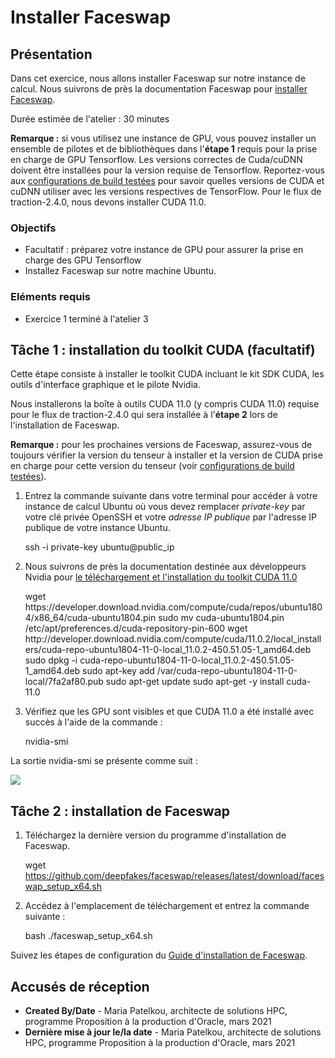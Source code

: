 # Installer Faceswap

## Présentation

Dans cet exercice, nous allons installer Faceswap sur notre instance de calcul. Nous suivrons de près la documentation Faceswap pour [installer Faceswap](https://forum.faceswap.dev/viewtopic.php?f=4&t=68).

Durée estimée de l'atelier : 30 minutes

**Remarque :** si vous utilisez une instance de GPU, vous pouvez installer un ensemble de pilotes et de bibliothèques dans l'**étape 1** requis pour la prise en charge de GPU Tensorflow. Les versions correctes de Cuda/cuDNN doivent être installées pour la version requise de Tensorflow. Reportez-vous aux [configurations de build testées](https://www.tensorflow.org/install/source#linux) pour savoir quelles versions de CUDA et cuDNN utiliser avec les versions respectives de TensorFlow. Pour le flux de traction-2.4.0, nous devons installer CUDA 11.0.

### Objectifs

*   Facultatif : préparez votre instance de GPU pour assurer la prise en charge des GPU Tensorflow
*   Installez Faceswap sur notre machine Ubuntu.

### Eléments requis

*   Exercice 1 terminé à l'atelier 3

## Tâche 1 : installation du toolkit CUDA (facultatif)

Cette étape consiste à installer le toolkit CUDA incluant le kit SDK CUDA, les outils d'interface graphique et le pilote Nvidia.

Nous installerons la boîte à outils CUDA 11.0 (y compris CUDA 11.0) requise pour le flux de traction-2.4.0 qui sera installée à l'**étape 2** lors de l'installation de Faceswap.

**Remarque :** pour les prochaines versions de Faceswap, assurez-vous de toujours vérifier la version du tenseur à installer et la version de CUDA prise en charge pour cette version du tenseur (voir [configurations de build testées](https://www.tensorflow.org/install/source#linux)).

1.  Entrez la commande suivante dans votre terminal pour accéder à votre instance de calcul Ubuntu où vous devez remplacer _private-key_ par votre clé privée OpenSSH et votre _adresse IP publique_ par l'adresse IP publique de votre instance Ubuntu.

       <copy>ssh -i private-key ubuntu@public_ip</copy>
    

2.  Nous suivrons de près la documentation destinée aux développeurs Nvidia pour [le téléchargement et l'installation du toolkit CUDA 11.0](https://developer.nvidia.com/cuda-11.0-download-archive?target_os=Linux&target_arch=x86_64&target_distro=Ubuntu&target_version=1804&target_type=deblocal)

    <copy>
    wget https://developer.download.nvidia.com/compute/cuda/repos/ubuntu1804/x86_64/cuda-ubuntu1804.pin
    sudo mv cuda-ubuntu1804.pin /etc/apt/preferences.d/cuda-repository-pin-600
    wget http://developer.download.nvidia.com/compute/cuda/11.0.2/local_installers/cuda-repo-ubuntu1804-11-0-local_11.0.2-450.51.05-1_amd64.deb
    sudo dpkg -i cuda-repo-ubuntu1804-11-0-local_11.0.2-450.51.05-1_amd64.deb
    sudo apt-key add /var/cuda-repo-ubuntu1804-11-0-local/7fa2af80.pub
    sudo apt-get update
    sudo apt-get -y install cuda-11.0
    </copy>
    

3.  Vérifiez que les GPU sont visibles et que CUDA 11.0 a été installé avec succès à l'aide de la commande :

       <copy>nvidia-smi</copy>
    

La sortie nvidia-smi se présente comme suit :

![](images/nvidia-smi.PNG " ")

## Tâche 2 : installation de Faceswap

1.  Téléchargez la dernière version du programme d'installation de Faceswap.

       <copy>wget https://github.com/deepfakes/faceswap/releases/latest/download/faceswap_setup_x64.sh</copy>
    

2.  Accédez à l'emplacement de téléchargement et entrez la commande suivante :

       <copy>bash ./faceswap_setup_x64.sh</copy>
    

Suivez les étapes de configuration du [Guide d'installation de Faceswap](https://forum.faceswap.dev/viewtopic.php?f=4&t=68).

## **Accusés de réception**

*   **Created By/Date** - Maria Patelkou, architecte de solutions HPC, programme Proposition à la production d'Oracle, mars 2021
*   **Dernière mise à jour le/la date** - Maria Patelkou, architecte de solutions HPC, programme Proposition à la production d'Oracle, mars 2021